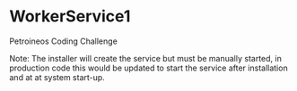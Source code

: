 # WorkerService1
 Petroineos Coding Challenge

Note: The installer will create the service but must be manually started, in production code this would be updated
to start the service after installation and at at system start-up.
